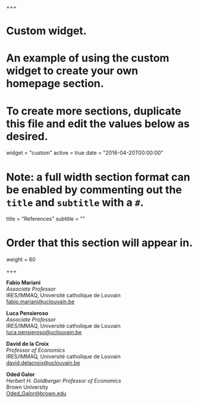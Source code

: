 +++
# Custom widget.
# An example of using the custom widget to create your own homepage section.
# To create more sections, duplicate this file and edit the values below as desired.
widget = "custom"
active = true
date = "2016-04-20T00:00:00"

# Note: a full width section format can be enabled by commenting out the `title` and `subtitle` with a `#`.
title = "References"
subtitle = ""

# Order that this section will appear in.
weight = 60

+++

**Fabio Mariani**<br>
*Associate Professor*<br>
IRES/IMMAQ, Université catholique de Louvain<br>
[fabio.mariani@uclouvain.be](mailto:fabio.mariani@uclouvain.be)

**Luca Pensieroso**<br>
*Associate Professor*<br>
IRES/IMMAQ, Université catholique de Louvain<br>
[luca.pensieroso@uclouvain.be](mailto:luca.pensieroso@uclouvain.be)

**David de la Croix**<br>
*Professor of Economics*<br>
IRES/IMMAQ, Université catholique de Louvain<br>
[david.delacroix@uclouvain.be](mailto:david.delacroix@uclouvain.be)

**Oded Galor**<br>
*Herbert H. Goldberger Professor of Economics*<br>
Brown University<br>
[Oded_Galor@brown.edu](mailto:Oded_Galor@brown.edu)

